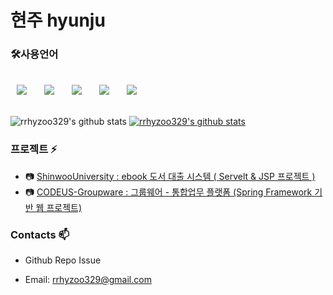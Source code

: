
# 현주 hyunju &nbsp;


<h3>🛠사용언어</h3>
<br>
<div>
<img src="https://img.shields.io/badge/Java-007396?style=flat-square&logo=Java&logoColor=white" style="height : auto; margin-left : 10px; margin-right : 10px;"/></a>&nbsp;
<img src="https://img.shields.io/badge/SpringFramework-6DB33F?style=flat-square&logo=Spring&logoColor=white" style="height : auto; margin-left : 10px; margin-right : 10px;"/></a>&nbsp;
<img src="https://img.shields.io/badge/HTML5-E34F26?style=flat-square&logo=HTML5&logoColor=white" style="height : auto; margin-left : 10px; margin-right : 10px;"/></a>&nbsp;
<img src="https://img.shields.io/badge/CSS3-1572B6?style=flat-square&logo=CSS3&logoColor=white" style="height : auto; margin-left : 10px; margin-right : 10px;"/></a>&nbsp;
<img src="https://img.shields.io/badge/JavaScript-F7DF1E?style=flat-square&logo=JavaScript&logoColor=white" style="height : auto; margin-left : 10px; margin-right : 10px;"/></a>&nbsp;
</div>  
<br>
  
![rrhyzoo329's github stats](https://github-readme-stats.vercel.app/api?username=rrhyzoo329&show_icons=true)
[![rrhyzoo329's github stats](https://github-readme-stats.vercel.app/api/top-langs/?username=rrhyzoo329&show_icons=true&hide_border=true&title_color=004386&icon_color=004386&layout=compact)](https://github.com/rrhyzoo329)  
  
### 프로젝트 ⚡

- 📷 [ShinwooUniversity : ebook 도서 대출 시스템 ( Servelt & JSP 프로젝트 )](https://github.com/rrhyzoo329/ShinwooUniversity.git)
- 📷 [CODEUS-Groupware : 그룹웨어 - 통합업무 플랫폼 (Spring Framework 기반 웹 프로젝트)](https://github.com/rrhyzoo329/CODEUS-Groupware.git)

### Contacts 📫

* Github Repo Issue 
* Email: rrhyzoo329@gmail.com

  <!--<div align=center>-->
  
